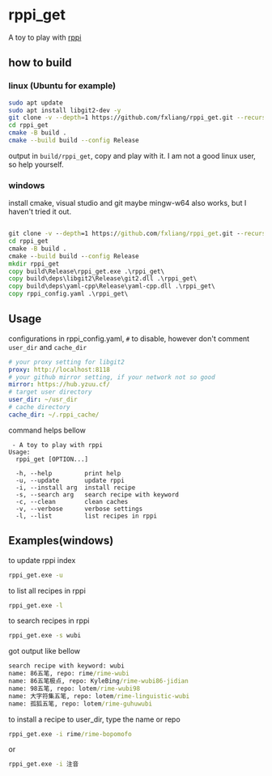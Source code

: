 # rppi_get 
A toy to play with [rppi](https://github.com/rime/rppi)

## how to build
### linux (Ubuntu for example)
```bash
sudo apt update
sudo apt install libgit2-dev -y
git clone -v --depth=1 https://github.com/fxliang/rppi_get.git --recursive
cd rppi_get
cmake -B build .
cmake --build build --config Release
```
output in `build/rppi_get`, copy and play with it. I am not a good linux user, so help yourself.

### windows

install cmake, visual studio and git
maybe mingw-w64 also works, but I haven't tried it out.

```cmd

git clone -v --depth=1 https://github.com/fxliang/rppi_get.git --recursive
cd rppi_get
cmake -B build .
cmake --build build --config Release
mkdir rppi_get
copy build\Release\rppi_get.exe .\rppi_get\
copy build\deps\libgit2\Release\git2.dll .\rppi_get\
copy build\deps\yaml-cpp\Release\yaml-cpp.dll .\rppi_get\
copy rppi_config.yaml .\rppi_get\
```

## Usage

configurations in rppi_config.yaml, `#` to disable, however don't comment `user_dir` and `cache_dir`

```yaml
# your proxy setting for libgit2
proxy: http://localhost:8118
# your github mirror setting, if your network not so good
mirror: https://hub.yzuu.cf/
# target user directory
user_dir: ~/usr_dir
# cache directory
cache_dir: ~/.rppi_cache/
```

command helps bellow
```
 - A toy to play with rppi
Usage:
  rppi_get [OPTION...]

  -h, --help         print help
  -u, --update       update rppi
  -i, --install arg  install recipe
  -s, --search arg   search recipe with keyword
  -c, --clean        clean caches
  -v, --verbose      verbose settings
  -l, --list         list recipes in rppi
```

## Examples(windows)

to update rppi index
```cmd
rppi_get.exe -u
```


to list all recipes in rppi
```cmd
rppi_get.exe -l
```

to search recipes in rppi
```cmd
rppi_get.exe -s wubi
```
got output like bellow
```cmd
search recipe with keyword: wubi
name: 86五笔, repo: rime/rime-wubi
name: 86五笔极点, repo: KyleBing/rime-wubi86-jidian
name: 98五笔, repo: lotem/rime-wubi98
name: 大字符集五笔, repo: lotem/rime-linguistic-wubi
name: 孤狐五笔, repo: lotem/rime-guhuwubi
```

to install a recipe to user_dir, type the name or repo 
```cmd
rppi_get.exe -i rime/rime-bopomofo
```
or

```cmd
rppi_get.exe -i 注音
```
